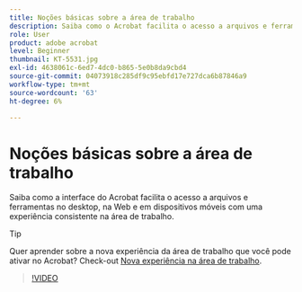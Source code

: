 ```yaml
---
title: Noções básicas sobre a área de trabalho
description: Saiba como o Acrobat facilita o acesso a arquivos e ferramentas no desktop, na Web e em dispositivos móveis
role: User
product: adobe acrobat
level: Beginner
thumbnail: KT-5531.jpg
exl-id: 4638061c-6ed7-4dc0-b865-5e0b8da9cbd4
source-git-commit: 04073918c285df9c95ebfd17e727dca6b87846a9
workflow-type: tm+mt
source-wordcount: '63'
ht-degree: 6%

---
```


# Noções básicas sobre a área de trabalho

Saiba como a interface do Acrobat facilita o acesso a arquivos e ferramentas no desktop, na Web e em dispositivos móveis com uma experiência consistente na área de trabalho.

>[!TIP]
>
>Quer aprender sobre a nova experiência da área de trabalho que você pode ativar no Acrobat? Check-out [Nova experiência na área de trabalho](new-workspace.md).

>[!VIDEO](https://video.tv.adobe.com/v/337971?hidetitle=true)
